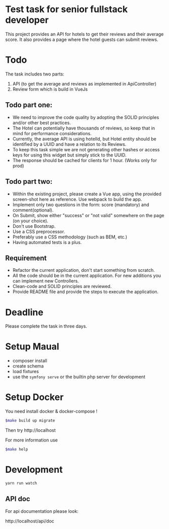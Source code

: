 # Test task for senior fullstack developer

This project provides an API for hotels to get their reviews and their average score. It also provides a page where the hotel guests can submit reviews.

# Todo

The task includes two parts:

1. API (to get the average and reviews as implemented in ApiController)
2. Review form which is build in VueJs

## Todo part one:

- We need to improve the code quality by adopting the SOLID principles and/or other best practices.
- The Hotel can potentially have thousands of reviews, so keep that in mind for performance considerations.
- Currently, the average API is using hotelId, but Hotel entity should be identified by a UUID and have a relation to its Reviews.
- To keep this task simple we are not generating other hashes or access keys for using this widget but simply stick to the UUID.
- The response should be cached for clients for 1 hour. (Works only for prod)

## Todo part two:

- Within the existing project, please create a Vue app, using the provided screen-shot here as reference. Use webpack to build the app.
- Implement only two questions in the form: score (mandatory) and comment(optional).
- On Submit, show either "success" or "not valid" somewhere on the page (on your choice).
- Don't use Bootstrap.
- Use a CSS preprocessor.
- Preferably use a CSS methodology (such as BEM, etc.)
- Having automated tests is a plus.

## Requirement

- Refactor the current application, don't start something from scratch.
- All the code should be in the current application. For new additions you can implement new Controllers.
- Clean-code and SOLID principles are reviewed.
- Provide README file and provide the steps to execute the application.

# Deadline

Please complete the task in three days.

# Setup Maual

- composer install
- create schema
- load fixtures
- use the `symfony serve` or the builtin php server for development

# Setup Docker

You need install docker & docker-compose !

```bash
$make build up migrate
```

Then try http://localhost

For more information use

```bash
$make help
```

# Development

```bash
yarn run watch
```

## API doc

For api documentation please look:

http://localhost/api/doc
